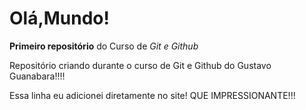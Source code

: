 # Olá,Mundo!
 **Primeiro repositório** do Curso de *Git e Github*

 Repositório criando durante o curso de Git e Github do Gustavo Guanabara!!!!

 Essa linha eu adicionei diretamente no site! QUE IMPRESSIONANTE!!!
